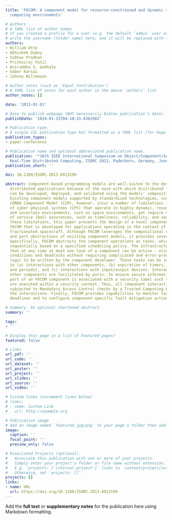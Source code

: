 ```yaml
---
title: 'F6COM: A component model for resource-constrained and dynamic space-based
  computing environments'

# Authors
# A YAML list of author names
# If you created a profile for a user (e.g. the default `admin` user at `content/authors/admin/`), 
# write the username (folder name) here, and it will be replaced with their full name and linked to their profile.
authors:
- William Otte
- Abhishek Dubey
- Subhav Pradhan
- Prithviraj Patil
- Aniruddha S. Gokhale
- Gabor Karsai
- Johnny Willemsen

# Author notes (such as 'Equal Contribution')
# A YAML list of notes for each author in the above `authors` list
author_notes: []

date: '2013-01-01'

# Date to publish webpage (NOT necessarily Bibtex publication's date).
publishDate: '2024-01-21T04:10:33.636298Z'

# Publication type.
# A single CSL publication type but formatted as a YAML list (for Hugo requirements).
publication_types:
- paper-conference

# Publication name and optional abbreviated publication name.
publication: '*16th IEEE International Symposium on Object/Component/Service-Oriented
  Real-Time Distributed Computing, ISORC 2013, Paderborn, Germany, June 19-21, 2013*'
publication_short: ''

doi: 10.1109/ISORC.2013.6913199

abstract: Component-based programming models are well-suited to the design of large-scale,
  distributed applications because of the ease with which distributed functionality
  can be developed, deployed, and validated using the models' compositional properties.
  Existing component models supported by standardized technologies, such as the OMG's
  CORBA Component Model (CCM), however, incur a number of limitations in the context
  of cyber physical systems (CPS) that operate in highly dynamic, resource-constrained,
  and uncertain environments, such as space environments, yet require multiple quality
  of service (QoS) assurances, such as timeliness, reliability, and security. To overcome
  these limitations, this paper presents the design of a novel component model called
  F6COM that is developed for applications operating in the context of a cluster of
  fractionated spacecraft. Although F6COM leverages the compositional capabilities
  and port abstractions of existing component models, it provides several new features.
  Specifically, F6COM abstracts the component operations as tasks, which are scheduled
  sequentially based on a specified scheduling policy. The infrastructure ensures
  that at any time at most one task of a component can be active - eliminating race
  conditions and deadlocks without requiring complicated and error-prone synchronization
  logic to be written by the component developer. These tasks can be initiated due
  to (a) interactions with other components, (b) expiration of timers, both sporadic
  and periodic, and (c) interactions with input/output devices. Interactions with
  other components are facilitated by ports. To ensure secure information flows, every
  port of an F6COM component is associated with a security label such that all interactions
  are executed within a security context. Thus, all component interactions can be
  subjected to Mandatory Access Control checks by a Trusted Computing Base that facilitates
  the interactions. Finally, F6COM provides capabilities to monitor task execution
  deadlines and to configure component-specific fault mitigation actions.

# Summary. An optional shortened abstract.
summary: ''

tags:
- ''

# Display this page in a list of Featured pages?
featured: false

# Links
url_pdf: ''
url_code: ''
url_dataset: ''
url_poster: ''
url_project: ''
url_slides: ''
url_source: ''
url_video: ''

# Custom links (uncomment lines below)
# links:
# - name: Custom Link
#   url: http://example.org

# Publication image
# Add an image named `featured.jpg/png` to your page's folder then add a caption below.
image:
  caption: ''
  focal_point: ''
  preview_only: false

# Associated Projects (optional).
#   Associate this publication with one or more of your projects.
#   Simply enter your project's folder or file name without extension.
#   E.g. `projects: ['internal-project']` links to `content/project/internal-project/index.md`.
#   Otherwise, set `projects: []`.
projects: []
links:
- name: URL
  url: https://doi.org/10.1109/ISORC.2013.6913199
---
```


Add the **full text** or **supplementary notes** for the publication here using Markdown formatting.
